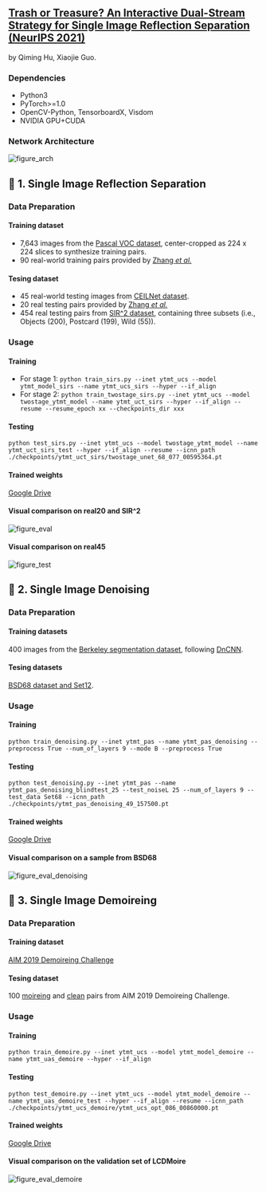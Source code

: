 ## [Trash or Treasure? An Interactive Dual-Stream Strategy for Single Image Reflection Separation (NeurIPS 2021)](https://arxiv.org/abs/2110.10546)
by Qiming Hu, Xiaojie Guo.

### Dependencies
* Python3
* PyTorch>=1.0
* OpenCV-Python, TensorboardX, Visdom
* NVIDIA GPU+CUDA

### Network Architecture
![figure_arch](https://github.com/mingcv/YTMT-Strategy/blob/main/figures/figure_ytmt_networks_final.png)

## :rocket: 1. Single Image Reflection Separation
### Data Preparation

#### Training dataset
* 7,643 images from the
  [Pascal VOC dataset](http://host.robots.ox.ac.uk/pascal/VOC/), center-cropped as 224 x 224 slices to synthesize training pairs.
* 90 real-world training pairs provided by [Zhang *et al.*](https://github.com/ceciliavision/perceptual-reflection-removal)

#### Tesing dataset
* 45 real-world testing images from [CEILNet dataset](https://github.com/fqnchina/CEILNet).
* 20 real testing pairs provided by [Zhang *et al.*](https://github.com/ceciliavision/perceptual-reflection-removal)
* 454 real testing pairs from [SIR^2 dataset](https://sir2data.github.io/), containing three subsets (i.e., Objects (200), Postcard (199), Wild (55)). 

### Usage

#### Training 
* For stage 1: ```python train_sirs.py --inet ytmt_ucs --model ytmt_model_sirs --name ytmt_ucs_sirs --hyper --if_align```
* For stage 2: ```python train_twostage_sirs.py --inet ytmt_ucs --model twostage_ytmt_model --name ytmt_uct_sirs --hyper --if_align --resume --resume_epoch xx --checkpoints_dir xxx```

#### Testing 
```python test_sirs.py --inet ytmt_ucs --model twostage_ytmt_model --name ytmt_uct_sirs_test --hyper --if_align --resume --icnn_path ./checkpoints/ytmt_uct_sirs/twostage_unet_68_077_00595364.pt```

#### Trained weights
[Google Drive](https://drive.google.com/file/d/1yOKFzhhFUdbKzU3eafYKFLN7AdHqW4_7/view?usp=sharing)

#### Visual comparison on real20 and SIR^2
![figure_eval](https://github.com/mingcv/YTMT-Strategy/blob/main/figures/figure_eval_comparation.png)

#### Visual comparison on real45
![figure_test](https://github.com/mingcv/YTMT-Strategy/blob/main/figures/figure_test_comparation.png)

## :rocket: 2. Single Image Denoising

### Data Preparation

#### Training datasets
400 images from the [Berkeley segmentation dataset](https://www2.eecs.berkeley.edu/Research/Projects/CS/vision/grouping/papers/mftm-iccv01.pdf), following [DnCNN](https://arxiv.org/abs/1608.03981).

#### Tesing datasets
[BSD68 dataset and Set12](https://github.com/SaoYan/DnCNN-PyTorch/tree/master/data). 

### Usage

#### Training 
```python train_denoising.py --inet ytmt_pas --name ytmt_pas_denoising --preprocess True --num_of_layers 9 --mode B --preprocess True```

#### Testing 
```python test_denoising.py --inet ytmt_pas --name ytmt_pas_denoising_blindtest_25 --test_noiseL 25 --num_of_layers 9 --test_data Set68 --icnn_path ./checkpoints/ytmt_pas_denoising_49_157500.pt```

#### Trained weights
[Google Drive](https://drive.google.com/file/d/1FmmUHbWbvTfFlic-gR334cSlesiLZ-e2/view?usp=sharing)

#### Visual comparison on a sample from BSD68
![figure_eval_denoising](https://github.com/mingcv/YTMT-Strategy/blob/main/figures/figure_eval_denoising.png)

## :rocket: 3. Single Image Demoireing
### Data Preparation

#### Training dataset
[AIM 2019 Demoireing Challenge](https://competitions.codalab.org/competitions/20165)

#### Tesing dataset
100 [moireing](https://data.vision.ee.ethz.ch/timofter/AIM19demoire/ValidationMoire.zip) and [clean](https://data.vision.ee.ethz.ch/timofter/AIM19demoire/ValidationClear.zip) pairs from AIM 2019 Demoireing Challenge. 


### Usage

#### Training 
```python train_demoire.py --inet ytmt_ucs --model ytmt_model_demoire --name ytmt_uas_demoire --hyper --if_align```

#### Testing 
```python test_demoire.py --inet ytmt_ucs --model ytmt_model_demoire --name ytmt_uas_demoire_test --hyper --if_align --resume --icnn_path ./checkpoints/ytmt_ucs_demoire/ytmt_ucs_opt_086_00860000.pt```

#### Trained weights
[Google Drive](https://drive.google.com/file/d/16331tan6_1pTli8MNTnC2uoKGcO2cWcv/view?usp=sharing)

#### Visual comparison on the validation set of LCDMoire
![figure_eval_demoire](https://github.com/mingcv/YTMT-Strategy/blob/main/figures/figure_eval_demoire.png)

<!-- ## :rocket: 4. Intrinsic Image Decomposition
### Data Preparation

[MIT-intrinsic dataset](https://github.com/davidstutz/grosse2009-intrinsic-images), pre-processed following [Direct Intrinsics](https://github.com/tnarihi/direct-intrinsics/tree/master/data/mit)

### Usage

#### Training 
```python train_intrinstic.py --inet ytmt_ucs --model ytmt_model_demoire --name ytmt_ucs_intrinstic --hyper --if_align``` -->
